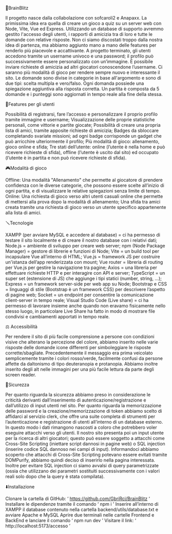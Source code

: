 🧠BrainBlitz

Il progetto nasce dalla collabolazione con sofcaroli2 e Anapaxx. La primissima idea era quella di creare un gioco a quiz su un server web con Node, Vite, Vue ed Express. Utilizzando un database di supporto avremmo gestito l'accesso degli utenti, i rapporti di amicizia tra di loro e tutte le domande con relative risposte. Non ci siamo discostati troppo dalla nostra idea di partenza, ma abbiamo aggiunto mano a mano delle features per renderlo più piacevole e accattivante. A progetto terminato, gli utenti accedono tramite un username univoco e una password; il profilo può successivamente essere personalizzato con un’immagine. È possibile inviare richieste di amicizia ad altri giocatori conoscendone l’username. Ci saranno più modalità di gioco per rendere sempre nuovo e interessante il sito. Le domande sono divise in categorie in base all'argomento e sono di due tipi: scelta multipla e vero/falso. Ogni domanda possiede una spiegazione aggiuntiva alla risposta corretta. Un partita è composta da 5 domande e i punteggi sono aggiornati in tempo reale alla fine della stessa.

🏹Features per gli utenti

Possibilità di registrarsi, fare l’accesso e personalizzare il proprio profilo tramite immagine e username;
Visualizzazione delle proprie statistiche personali, come vittorie e partite giocate;
Possibilità di creare una propria lista di amici, tramite apposite richieste di amicizia;
Badges da sbloccare completando svariate missioni; ad ogni badge corrisponde un gadget che può arricchire ulteriormente il profilo;
Più modalità di gioco: allenamento, gioco online e sfida;
Tre stati dell’utente: online (l’utente è nella home e può ricevere richieste di sfida), offline (l’utente è uscito dal sito) ed occupato (l’utente è in partita e non può ricevere richieste di sfida).

🎮Modalità di gioco

Offline:
Una modalità "Allenamento" che permette al giocatore di prendere confidenza con le diverse categorie, che possono essere scelte all’inizio di ogni partita, e di visualizzare le relative spiegazioni senza limite di tempo.
Online:
Una richiesta di gioco verso altri utenti casuali online che permette di mettersi alla prova dopo la modalità di allenamento;
Una sfida tra amici creata tramite una richiesta di gioco verso un utente specifico appartenente alla lista di amici.

🪛Tecnologie

XAMPP (per avviare MySQL e accedere al database) = ci ha permesso di testare il sito localmente e di creare il nostro database con i relativi dati;
Node.js = ambiente di sviluppo per creare web server;
npm (Node Package Manager) = gestore di librerie e funzioni di Node;
Vite = un build tool per incapsulare Vue all’interno di HTML;
Vue.js = framework JS per costruire un'istanza dell’app renderizzata con mount;
Vue router = libreria di routing per Vue.js per gestire la navigazione tra pagine;
Axios = una libreria per effettuare richieste HTTP e per interagire con API e server;
TypeScript = un super set (estensione di JS) che aggiunge i tipi statici (number, string, ...);
Express = un framework server-side per web app su Node;
Bootstrap e CSS = linguaggi di stile (Bootstrap è un framework CSS) per descrivere l’aspetto di pagine web;
Socket = un endpoint per consentire la comunicazione client-server in tempo reale;
Visual Studio Code (Live share) = ci ha permesso di lavorare insieme anche quando non eravamo fisicamente nello stesso luogo, in particolare Live Share ha fatto in modo di mostrare file condivisi e cambiamenti apportati in tempo reale.

⚖️ Accessibilità

Per rendere il sito di più facile comprensione a persone con condizioni visive che alterano la percezione del colore, abbiamo inserito nelle varie risposte delle domande icone differenti per simboleggiare le risposte corrette/sbagliate. Precedentemente il messaggio era prima veicolato semplicemente tramite i colori rosso/verde, facilmente confusi da persone affette da daltonismo di tipo deuteranopia e protanopia. Abbiamo inoltre inserito degli alt nelle immagini per una più facile lettura da parte degli screen reader.

🔐Sicurezza

Per quanto riguarda la sicurezza abbiamo preso in considerazione le criticità derivanti dall’inserimento di autenticazione/registrazione e dall’utilizzo di input utenti nel sito. Per quanto riguarda la memorizzazione delle password e la creazione/memorizzazione di token abbiamo scelto di affidarci al servizio clerk, che offre una suite completa di strumenti per l’autenticazione e registrazione di utenti all’interno di un database esterno. In questo modo i dati rimangono nascosti a coloro che potrebbero voler eseguire attacchi verso gli utenti.
Il nostro sito presenta poi un input utente per la ricerca di altri giocatori; questo può essere soggetto a attacchi come Cross-Site Scripting (iniettare script dannosi in pagine web) o SQL injection (inserire codice SQL dannoso nei campi di input). Informandoci abbiamo scoperto che attacchi di Cross-Site Scripting potevano essere evitati tramite DOMPurify, abbiamo quindi deciso di inserirlo nella pagina interessata. Inoltre per evitare SQL injection ci siamo avvalsi di query parametrizzate (ossia che utilizzano dei parametri sostituiti successivamente con i valori reali solo dopo che la query è stata compilata).

⬇️Installazione

Clonare la cartella di GitHub: ‘ https://github.com/GbriRci/BrainBlitz ‘
Installare le dipendenze tramite il comando ‘ npm i ’
Inserire all’interno di XAMPP il database contenuto nella cartella backend/utils/database.txt e avviare Apache e MySQL
Aprire due terminali nelle cartelle Frontend e BackEnd e lanciare il comando ‘ npm run dev ’
Visitare il link: ‘ http://localhost:5173/accesso ’
